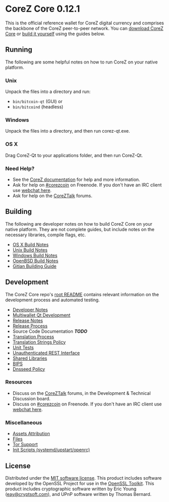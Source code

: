 CoreZ Core 0.12.1
=====================

This is the official reference wallet for CoreZ digital currency and comprises the backbone of the CoreZ peer-to-peer network. You can [download CoreZ Core](https://www.corez.site/downloads/) or [build it yourself](#building) using the guides below.

Running
---------------------
The following are some helpful notes on how to run CoreZ on your native platform.

### Unix

Unpack the files into a directory and run:

- `bin/bitcoin-qt` (GUI) or
- `bin/bitcoind` (headless)

### Windows

Unpack the files into a directory, and then run corez-qt.exe.

### OS X

Drag CoreZ-Qt to your applications folder, and then run CoreZ-Qt.

### Need Help?

* See the [CoreZ documentation](https://corezcoin.atlassian.net/wiki/display/DOC)
for help and more information.
* Ask for help on [#corezcoin](http://webchat.freenode.net?channels=corezcoin) on Freenode. If you don't have an IRC client use [webchat here](http://webchat.freenode.net?channels=corezcoin).
* Ask for help on the [CoreZTalk](https://coreztalk.org/) forums.

Building
---------------------
The following are developer notes on how to build CoreZ Core on your native platform. They are not complete guides, but include notes on the necessary libraries, compile flags, etc.

- [OS X Build Notes](build-osx.md)
- [Unix Build Notes](build-unix.md)
- [Windows Build Notes](build-windows.md)
- [OpenBSD Build Notes](build-openbsd.md)
- [Gitian Building Guide](gitian-building.md)

Development
---------------------
The CoreZ Core repo's [root README](/README.md) contains relevant information on the development process and automated testing.

- [Developer Notes](developer-notes.md)
- [Multiwallet Qt Development](multiwallet-qt.md)
- [Release Notes](release-notes.md)
- [Release Process](release-process.md)
- Source Code Documentation ***TODO***
- [Translation Process](translation_process.md)
- [Translation Strings Policy](translation_strings_policy.md)
- [Unit Tests](unit-tests.md)
- [Unauthenticated REST Interface](REST-interface.md)
- [Shared Libraries](shared-libraries.md)
- [BIPS](bips.md)
- [Dnsseed Policy](dnsseed-policy.md)

### Resources
* Discuss on the [CoreZTalk](https://coreztalk.org/) forums, in the Development & Technical Discussion board.
* Discuss on [#corezcoin](http://webchat.freenode.net/?channels=corezcoin) on Freenode. If you don't have an IRC client use [webchat here](http://webchat.freenode.net/?channels=corezcoin).

### Miscellaneous
- [Assets Attribution](assets-attribution.md)
- [Files](files.md)
- [Tor Support](tor.md)
- [Init Scripts (systemd/upstart/openrc)](init.md)

License
---------------------
Distributed under the [MIT software license](http://www.opensource.org/licenses/mit-license.php).
This product includes software developed by the OpenSSL Project for use in the [OpenSSL Toolkit](https://www.openssl.org/). This product includes
cryptographic software written by Eric Young ([eay@cryptsoft.com](mailto:eay@cryptsoft.com)), and UPnP software written by Thomas Bernard.
